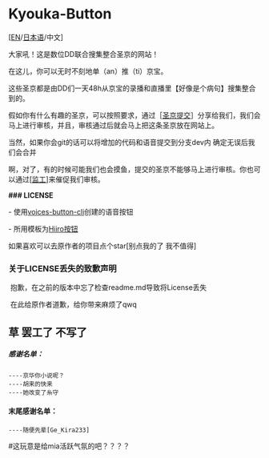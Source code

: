 # Kyouka-Button

[[EN](https://github.com/Timolop233/Kyouka-button/blob/main/README-EN.md)/[日本语](https://github.com/Timolop233/Kyouka-button/blob/main/README-JA.md)/中文]

大家吼！这是数位DD联合搜集整合圣京的网站！

在这儿，你可以无时不刻地单（an）推（ti）京宝。

这些圣京都是由DD们一天48h从京宝的录播和直播里【好像是个病句】搜集整合到的。

假如你有什么有趣的圣京，可以按照要求，通过［[圣京提交](https://github.com/Timolop233/Kyouka-button/issues/1)］分享给我们，我们会马上进行审核，并且，审核通过后就会马上把这条圣京放在网站上。

当然，如果你会git的话可以将增加的代码和语音提交到分支dev内
确定无误后我们会合并

啊，对了，有的时候可能我们也会摸鱼，提交的圣京不能够马上进行审核。你也可以通过[[监工](https://github.com/Timolop233/Kyouka-button/projects/2)]来催促我们审核。


**### LICENSE**

\- 使用[voices-button-cli](https://github.com/blacktunes/voices-button-cli)创建的语音按钮

\- 所用模板为[Hiiro按钮](https://github.com/blacktunes/hiiro-button)


如果喜欢可以去原作者的项目点个star[别点我的了 我不值得]


### 关于LICENSE丢失的致歉声明 ###

​	抱歉，在之前的版本中忘了检查readme.md导致将License丢失

​	在此给原作者道歉，给你带来麻烦了qwq


## 草 罢工了 不写了


  ##### 感谢名单：
	----京华你小说呢？
	----胡来的快来
	----她改变了糸守
#### 末尾感谢名单：
 	----随便先辈[Ge_Kira233]


#这玩意是给mia活跃气氛的吧？？？？